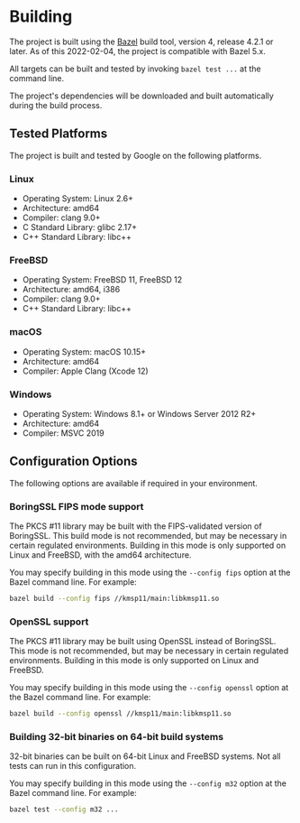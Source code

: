 # Building

The project is built using the [Bazel](https://bazel.build) build tool, version 4,
release 4.2.1 or later. As of this 2022-02-04, the project is compatible with
Bazel 5.x.

All targets can be built and tested by invoking `bazel test ...` at the
command line.

The project's dependencies will be downloaded and built automatically during the
build process.

## Tested Platforms

The project is built and tested by Google on the following platforms.

### Linux

* Operating System: Linux 2.6+
* Architecture: amd64
* Compiler: clang 9.0+
* C Standard Library: glibc 2.17+
* C++ Standard Library: libc++

### FreeBSD

* Operating System: FreeBSD 11, FreeBSD 12
* Architecture: amd64, i386
* Compiler: clang 9.0+
* C++ Standard Library: libc++

### macOS

* Operating System: macOS 10.15+
* Architecture: amd64
* Compiler: Apple Clang (Xcode 12)

### Windows

* Operating System: Windows 8.1+ or Windows Server 2012 R2+
* Architecture: amd64
* Compiler: MSVC 2019

## Configuration Options

The following options are available if required in your environment.

### BoringSSL FIPS mode support

The PKCS #11 library may be built with the FIPS-validated version of BoringSSL.
This build mode is not recommended, but may be necessary in certain regulated
environments. Building in this mode is only supported on Linux and FreeBSD, with
the amd64 architecture.

You may specify building in this mode using the `--config fips` option at the
Bazel command line. For example:

```sh
bazel build --config fips //kmsp11/main:libkmsp11.so
```

### OpenSSL support

The PKCS #11 library may be built using OpenSSL instead of BoringSSL. This mode
is not recommended, but may be necessary in certain regulated environments.
Building in this mode is only supported on Linux and FreeBSD.

You may specify building in this mode using the `--config openssl` option at the
Bazel command line. For example:

```sh
bazel build --config openssl //kmsp11/main:libkmsp11.so
```

### Building 32-bit binaries on 64-bit build systems

32-bit binaries can be built on 64-bit Linux and FreeBSD systems. Not all tests
can run in this configuration.

You may specify building in this mode using the `--config m32` option at the
Bazel command line. For example:

```sh
bazel test --config m32 ...
```